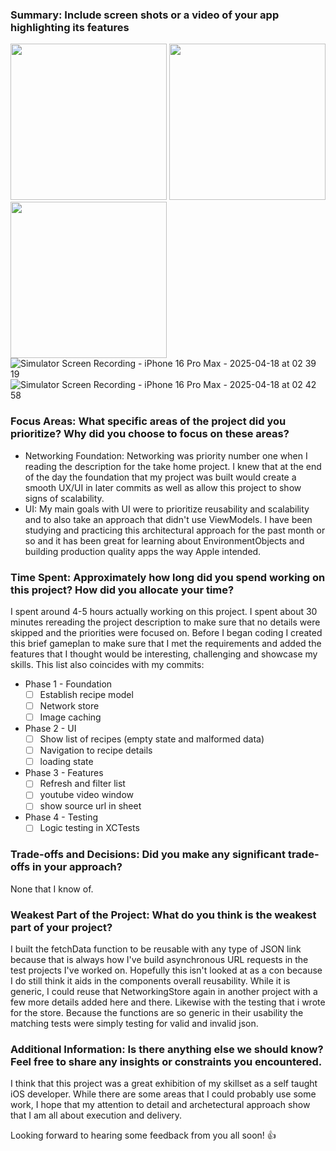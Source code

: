 ### Summary: Include screen shots or a video of your app highlighting its features
<img src="https://github.com/user-attachments/assets/12bed128-6309-48f0-ae10-7a6882fbb31c" width="250"/> <img src="https://github.com/user-attachments/assets/ec6619c5-da17-4e70-978b-3eb4b8ef6460" width="250"/> <img src="https://github.com/user-attachments/assets/09e7ecb4-b67a-4f81-b7f2-d4d2dfed39fe" width="250"/>
![Simulator Screen Recording - iPhone 16 Pro Max - 2025-04-18 at 02 39 19](https://github.com/user-attachments/assets/6f327465-abc3-481d-9b71-b93d2a83fff1)
![Simulator Screen Recording - iPhone 16 Pro Max - 2025-04-18 at 02 42 58](https://github.com/user-attachments/assets/3c9599af-0f26-40da-a91a-96749a09225b)


### Focus Areas: What specific areas of the project did you prioritize? Why did you choose to focus on these areas?
- Networking Foundation: Networking was priority number one when I reading the description for the take home project. I knew that at the end of the day the foundation that my project was built would create a smooth UX/UI in later commits as well as allow this project to show signs of scalability.
- UI: My main goals with UI were to prioritize reusability and scalability and to also take an approach that didn't use ViewModels. I have been studying and practicing this architectural approach for the past month or so and it has been great for learning about EnvironmentObjects and building production quality apps the way Apple intended.

### Time Spent: Approximately how long did you spend working on this project? How did you allocate your time?
I spent around 4-5 hours actually working on this project. I spent about 30 minutes rereading the project description to make sure that no details were skipped and the priorities were focused on. Before I began coding I created this brief gameplan to make sure that I met the requirements and added the features that I thought would be interesting, challenging and showcase my skills. This list also coincides with my commits:
- Phase 1 - Foundation
    - [ ]  Establish recipe model
    - [ ]  Network store
    - [ ]  Image caching
- Phase 2 - UI
    - [ ]  Show list of recipes (empty state and malformed data)
    - [ ]  Navigation to recipe details
    - [ ]  loading state
- Phase 3 - Features
    - [ ]  Refresh and filter list
    - [ ]  youtube video window
    - [ ]  show source url in sheet
- Phase 4 - Testing
    - [ ]  Logic testing in XCTests

### Trade-offs and Decisions: Did you make any significant trade-offs in your approach?
None that I know of.

### Weakest Part of the Project: What do you think is the weakest part of your project?
I built the fetchData function to be reusable with any type of JSON link because that is always how I've build asynchronous URL requests in the test projects I've worked on. Hopefully this isn't looked at as a con because I do still think it aids in the components overall reusability. While it is generic, I could reuse that NetworkingStore again in another project with a few more details added here and there. Likewise with the testing that i wrote for the store. Because the functions are so generic in their usability the matching tests were simply testing for valid and invalid json.

### Additional Information: Is there anything else we should know? Feel free to share any insights or constraints you encountered.
I think that this project was a great exhibition of my skillset as a self taught iOS developer. While there are some areas that I could probably use some work, I hope that my attention to detail and archetectural approach show that I am all about execution and delivery.


Looking forward to hearing some feedback from you all soon! 👍
